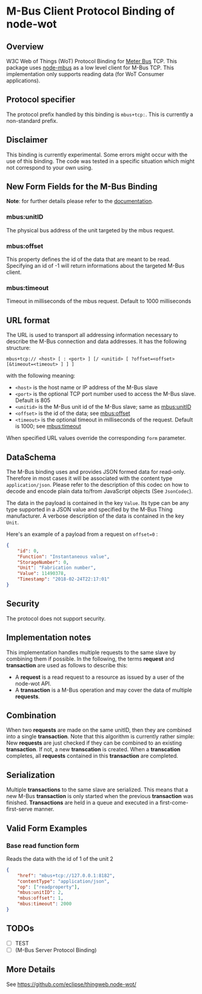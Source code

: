# M-Bus Client Protocol Binding of node-wot

## Overview

W3C Web of Things (WoT) Protocol Binding for [Meter Bus](https://en.wikipedia.org/wiki/Meter-Bus) TCP.
This package uses [node-mbus](https://www.npmjs.com/package/node-mbus) as a low level client for M-Bus TCP.
This implementation only supports reading data (for WoT Consumer applications).

## Protocol specifier

The protocol prefix handled by this binding is `mbus+tcp:`. This is currently a non-standard prefix.

## Disclaimer

This binding is currently experimental. Some errors might occur with the use of this binding.
The code was tested in a specific situation which might not correspond to your own using.

## New Form Fields for the M-Bus Binding

**Note**: for further details please refer to the [documentation](https://github.com/eclipse/thingweb.node-wot/blob/master/packages/binding-mbus/src/mbus.ts).

### mbus:unitID

The physical bus address of the unit targeted by the mbus request.

### mbus:offset

This property defines the id of the data that are meant to be read. Specifying an id of -1 will return informations about the targeted M-Bus client.

### mbus:timeout

Timeout in milliseconds of the mbus request. Default to 1000 milliseconds

## URL format

The URL is used to transport all addressing information necessary to describe the M-Bus connection and data addresses. It has the following structure:

```
mbus+tcp:// <host> [ : <port> ] [/ <unitid> [ ?offset=<offset> [&timeout=<timeout> ] ] ]
```

with the following meaning:

-   `<host>` is the host name or IP address of the M-Bus slave
-   `<port>` is the optional TCP port number used to access the M-Bus slave. Default is 805
-   `<unitid>` is the M-Bus unit id of the M-Bus slave; same as [mbus:unitID](#mbus:unitID)
-   `<offset>` is the id of the data; see [mbus:offset](#mbus:offset)
-   `<timeout>` is the optional timeout in milliseconds of the request. Default is 1000; see [mbus:timeout](#mbus:timeout)

When specified URL values override the corresponding `form` parameter.

## DataSchema

The M-Bus binding uses and provides JSON formed data for read-only. Therefore in most cases it will be associated with the content type `application/json`. Please refer to the description of this codec on how to decode and encode plain data to/from JavaScript objects (See `JsonCodec`).

The data in the payload is contained in the key `Value`. Its type can be any type supported in a JSON value and specified by the M-Bus Thing manufacturer. A verbose description of the data is contained in the key `Unit`.

Here's an example of a payload from a request on `offset=0` :

```json
{
    "id": 0,
    "Function": "Instantaneous value",
    "StorageNumber": 0,
    "Unit": "Fabrication number",
    "Value": 11490378,
    "Timestamp": "2018-02-24T22:17:01"
}
```

## Security

The protocol does not support security.

## Implementation notes

This implementation handles multiple requests to the same slave by combining them if possible. In the following, the terms **request** and **transaction** are used as follows to describe this:

-   A **request** is a read request to a resource as issued by a user of the node-wot API.
-   A **transaction** is a M-Bus operation and may cover the data of multiple **requests**.

## Combination

When two **requests** are made on the same unitID, then they are combined into a single **transaction**. Note that this algorithm is currently rather simple: New **requests** are just checked if they can be combined to an existing **transaction**. If not, a new **transcation** is created. When a **transcation** completes, all **requests** contained in this **transaction** are completed.

## Serialization

Multiple **transactions** to the same slave are serialized. This means that a new M-Bus **transaction** is only started when the previous **transaction** was finished. **Transactions** are held in a queue and executed in a first-come-first-serve manner.

## Valid Form Examples

### Base read function form

Reads the data with the id of 1 of the unit 2

```json
{
    "href": "mbus+tcp://127.0.0.1:8182",
    "contentType": "application/json",
    "op": ["readproperty"],
    "mbus:unitID": 2,
    "mbus:offset": 1,
    "mbus:timeout": 2000
}
```

## TODOs

-   [ ] TEST
-   [ ] (M-Bus Server Protocol Binding)

## More Details

See <https://github.com/eclipse/thingweb.node-wot/>
